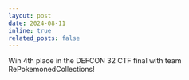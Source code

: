 ```yaml
---
layout: post
date: 2024-08-11
inline: true
related_posts: false
---
```


Win 4th place in the DEFCON 32 CTF final with team RePokemonedCollections!
